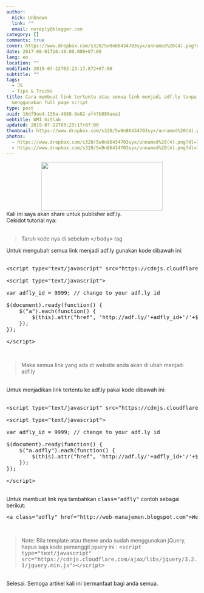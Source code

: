 ```yaml
---
author:
  nick: Unknown
  link: ""
  email: noreply@blogger.com
category: []
comments: true
cover: https://www.dropbox.com/s320/5w9n86434703syx/unnamed%20(4).png?dl=1
date: 2017-08-01T16:48:00.000+07:00
lang: en
location: ""
modified: 2019-07-22T03:23:17.872+07:00
subtitle: ""
tags:
  - JS
  - Tips & Tricks
title: Cara membuat link tertentu atau semua link menjadi adf.ly tanpa
  menggunakan full page script
type: post
uuid: 16df9ae4-135a-4888-8e82-af47b880aea1
webtitle: WMI Gitlab
updated: 2019-07-22T03:23:17+07:00
thumbnail: https://www.dropbox.com/s320/5w9n86434703syx/unnamed%20(4).png?dl=1
photos:
  - https://www.dropbox.com/s320/5w9n86434703syx/unnamed%20(4).png?dl=1
  - https://www.dropbox.com/s320/5w9n86434703syx/unnamed%20(4).png?dl=1
---
```


<div class="separator" style="clear: both; text-align: center;"><a href="https://www.dropbox.com/s/5w9n86434703syx/unnamed%20(4).png?dl=1" imageanchor="1" style="margin-left: 1em; margin-right: 1em;" rel="noopener noreferer nofollow"><img border="0" data-original-height="200" data-original-width="500" height="128" src="https://www.dropbox.com/s320/5w9n86434703syx/unnamed%20(4).png?dl=1" width="320"></a></div>Kali ini saya akan share untuk publisher adf.ly.<br>Cekidot tutorial nya:<br><br><blockquote>Taruh kode nya di sebelum <kbd>&lt;/body&gt;</kbd> tag</blockquote>Untuk mengubah semua link menjadi adf.ly gunakan kode dibawah ini:<br><br><pre>&lt;script type="text/javascript" src="https://cdnjs.cloudflare.com/ajax/libs/jquery/3.2.1/jquery.min.js"&gt;&lt;/script&gt;<br><br>&lt;script type="text/javascript"&gt;<br><br>var adfly_id = 9999; // change to your adf.ly id<br><br>$(document).ready(function() {<br>&nbsp; &nbsp; $("a").each(function() {<br>&nbsp; &nbsp; &nbsp; &nbsp; $(this).attr("href", 'http://adf.ly/'+adfly_id+'/'+$(this).attr("href"));<br>&nbsp; &nbsp; }); &nbsp; <br>});<br><br>&lt;/script&gt;</pre><br><blockquote>Maka semua link yang ada di website anda akan di ubah menjadi adf.ly</blockquote><br>Untuk menjadikan link tertentu ke adf.ly pakai kode dibawah ini:<br><br><pre>&lt;script type="text/javascript" src="https://cdnjs.cloudflare.com/ajax/libs/jquery/3.2.1/jquery.min.js"&gt;&lt;/script&gt;<br><br>&lt;script type="text/javascript"&gt;<br><br>var adfly_id = 9999; // change to your adf.ly id<br><br>$(document).ready(function() {<br>&nbsp; &nbsp; $("a.adfly").each(function() {<br>&nbsp; &nbsp; &nbsp; &nbsp; $(this).attr("href", 'http://adf.ly/'+adfly_id+'/'+$(this).attr("href"));<br>&nbsp; &nbsp; }); &nbsp; <br>});<br><br>&lt;/script&gt;</pre><br>Untuk membuat link nya tambahkan <kbd>class="adfly"</kbd> contoh sebagai berikut:<br><pre>&lt;a class="adfly" href="http://web-manajemen.blogspot.com"&gt;Web&lt;/a&gt;</pre><br><blockquote>Note: Bila template atau theme anda sudah menggunakan jQuery, hapus saja kode pemanggil jquery ini : <kbd>&lt;script type="text/javascript" src="https://cdnjs.cloudflare.com/ajax/libs/jquery/3.2.1/jquery.min.js"&gt;&lt;/script&gt;</kbd></blockquote><br>Selesai. Semoga artikel kali ini bermanfaat bagi anda semua.